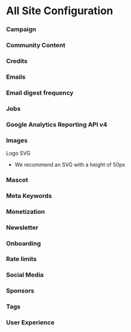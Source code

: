 # All Site Configuration

### **Campaign**

### **Community Content**

### **Credits**

### **Emails**

### **Email digest frequency**

### **Jobs**

### **Google Analytics Reporting API v4**

### **Images**

Logo SVG

* We recommend an SVG with a height of 50px

### **Mascot**

### **Meta Keywords**

### **Monetization**

### **Newsletter**

### **Onboarding**

### **Rate limits**

### **Social Media**

### **Sponsors**

### **Tags**

### **User Experience**

